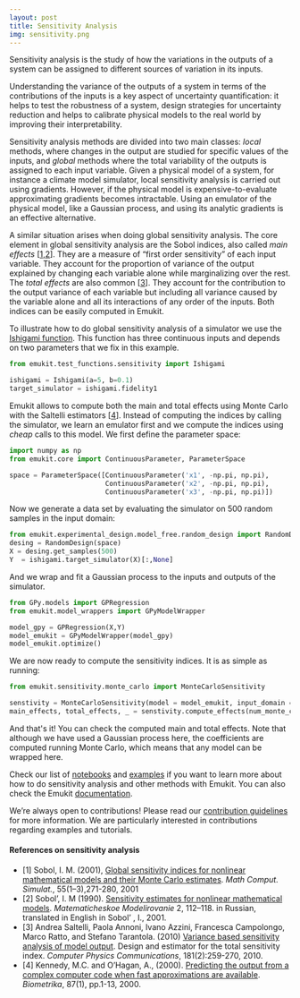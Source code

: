 ```yaml
---
layout: post
title: Sensitivity Analysis
img: sensitivity.png
---
```


Sensitivity analysis is the study of how the variations in the outputs of a system can be assigned to different sources of variation in its inputs.

Understanding the variance of the outputs of a system in terms of the contributions of the inputs is a key aspect of
uncertainty quantification: it helps to test the robustness of a system, design strategies for uncertainty reduction
and helps to calibrate physical models to the real world by improving their interpretability.

Sensitivity analysis methods are divided into two main classes: *local* methods, where changes in the output are studied for
specific values of the inputs, and *global* methods where the total variability of the outputs is assigned to each input variable. Given a physical model of a system, for instance a climate model simulator, local sensitivity analysis is carried out using gradients.
However, if the physical model is expensive-to-evaluate approximating gradients becomes intractable. Using an emulator of the physical model, like
a Gaussian process, and using its analytic gradients is an effective alternative.

A similar situation arises when doing global sensitivity analysis. The core element in global sensitivity analysis are the Sobol indices, also called *main effects* [[1,2](#references-on-sensitivity-analysis)].
They are a measure of “first order sensitivity” of each input variable. They account for the proportion of variance of the output explained by
changing each variable alone while marginalizing over the rest. The *total effects* are also common [[3](#references-on-sensitivity-analysis)]. They account for the contribution to the
output variance of each variable but including all variance caused by the variable alone and all its interactions of any order of the inputs. Both indices can be easily computed in Emukit.

To illustrate how to do global sensitivity analysis of a simulator we use the [Ishigami function](https://www.sfu.ca/~ssurjano/ishigami.html).
This function has three continuous inputs and depends on two parameters that we fix in this example.

```python
from emukit.test_functions.sensitivity import Ishigami

ishigami = Ishigami(a=5, b=0.1)
target_simulator = ishigami.fidelity1
```

Emukit allows to compute both the main and total effects using Monte Carlo with the Saltelli estimators [[4](#references-on-sensitivity-analysis)].
Instead of computing the indices by calling the simulator, we learn an emulator first and we compute the indices using *cheap* calls to this model. We first define the parameter space:

```python
import numpy as np
from emukit.core import ContinuousParameter, ParameterSpace

space = ParameterSpace([ContinuousParameter('x1', -np.pi, np.pi),
                        ContinuousParameter('x2', -np.pi, np.pi),
                        ContinuousParameter('x3', -np.pi, np.pi)])
```

Now we generate a data set by evaluating the simulator on 500 random samples in the input domain:

```python
from emukit.experimental_design.model_free.random_design import RandomDesign
desing = RandomDesign(space)
X = desing.get_samples(500)
Y  = ishigami.target_simulator(X)[:,None]
```
And we wrap and fit a Gaussian process to the inputs and outputs of the simulator.

```python
from GPy.models import GPRegression
from emukit.model_wrappers import GPyModelWrapper

model_gpy = GPRegression(X,Y)
model_emukit = GPyModelWrapper(model_gpy)
model_emukit.optimize()
```

We are now ready to compute the sensitivity indices. It is as simple as running:
```python
from emukit.sensitivity.monte_carlo import MonteCarloSensitivity

senstivity = MonteCarloSensitivity(model = model_emukit, input_domain = space)
main_effects, total_effects, _ = senstivity.compute_effects(num_monte_carlo_points = 10000)
```
And that's it! You can check the computed main and total effects. Note that
although we have used a Gaussian process here, the coefficients are computed running Monte Carlo, which means that any model can be wrapped here.

Check our list of [notebooks](http://nbviewer.jupyter.org/github/amzn/emukit/blob/master/notebooks/index.ipynb) and [examples](https://github.com/amzn/emukit/tree/master/emukit/examples) if you want to learn more about how to do sensitivity analysis and other methods with Emukit. You can also check the Emukit [documentation](https://emukit.readthedocs.io/en/latest/).

We’re always open to contributions! Please read our [contribution guidelines](https://github.com/amzn/emukit/blob/master/CONTRIBUTING.md) for more information. We are particularly interested in contributions
regarding examples and tutorials.

#### References on sensitivity analysis

- [1] Sobol, I. M. (2001), [Global sensitivity indices for nonlinear mathematical models and their Monte Carlo estimates](https://www.sciencedirect.com/science/article/abs/pii/S0378475400002706). *Math Comput. Simulat.*, 55(1–3),271-280, 2001
- [2] Sobol’, I. M (1990). [Sensitivity estimates for nonlinear mathematical models](http://max2.ese.u-psud.fr/epc/conservation/MODE/Sobol%20Original%20Paper.pdf). *Matematicheskoe Modelirovanie* 2, 112–118. in Russian, translated in English in Sobol’ , I., 2001.
- [3] Andrea Saltelli, Paola Annoni, Ivano Azzini, Francesca Campolongo, Marco Ratto, and Stefano Tarantola. (2010) [Variance based sensitivity analysis of model output](https://www.sciencedirect.com/science/article/pii/S0010465509003087). Design and estimator for the total sensitivity index. *Computer Physics Communications*, 181(2):259-270, 2010.
- [4] Kennedy, M.C. and O’Hagan, A., (2000). [Predicting the output from a complex computer code when fast approximations are available](https://www.jstor.org/stable/2673557). *Biometrika*, 87(1), pp.1-13, 2000.

